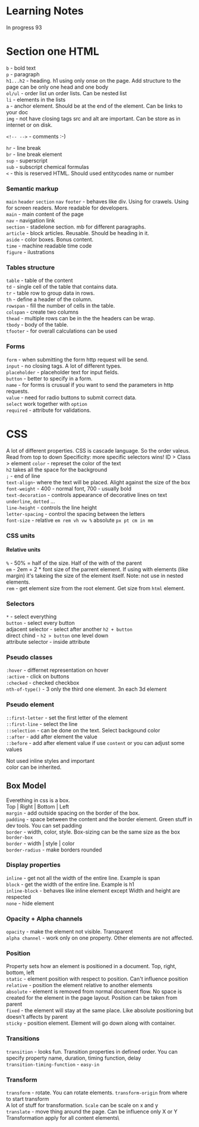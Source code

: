 # Learning Notes
In progress 93
# Section one HTML

`b` - bold text\
`p` - paragraph\
`h1...h2` - heading. h1 using only onse on the page. Add structure to the page
can be only one head and one body\
`ol/ul` - order list un order lists. Can be nested list\
`li` - elements in the lists\
`a` - anchor element. Should be at the end of the element. Can be links to your doc\
`img` - not have closing tags src and alt are important. Can be store as in internet or on disk.

`<!-- -->` - comments :-)

`hr` - line break\
`br` - line break element\
`sup` - superscript\
`sub` - subscript chemical formulas\
`<` - this is reserved HTML. Should used entitycodes name or number

### Semantic markup
`main` `header` `section` `nav` `footer` - behaves like div. Using for crawels.
Using for screen readers. More readable for developers.\
`main` - main content of the page\
`nav` - navigation link\
`section` - stadelone section. mb for different paragraphs.\
`article` - block articles. Reusable. Should be heading in it.\
`aside` - color boxes. Bonus content.\
`time` - machine readable time code\
`figure` - ilustrations

### Tables structure
`table` - table of the content\
`td` - single cell of the table that contains data.\
`tr` - table row to group data in rows.\
`th` - define a header of the column.\
`rowspan` - fill the number of cells in the table.\
`colspan` - create two columns\
`thead` - multiple rows can be in the the headers can be wrap.\
`tbody` - body of the table.\
`tfooter` - for overall calculations can be used

### Forms
`form` - when submitting the form http request will be send.\
`input` - no closing tags. A lot of different types.\
`placeholder` - placeholder text for input fields.\
`button` - better to specify in a form.\
`name` - for forms is crusual if you want to send the parameters in http requests.\
`value` - need for radio buttons to submit correct data.\
`select` work together with `option` \
`required` - attribute for validations.

# CSS
A lot of different properties. CSS is cascade language. So the order valeus. Read from top to down
Specificity: more specific selectors wins! ID > Class > element
`color` - represet the color of the text\
`h2` takes all the space for the background\
`;` - end of line\
`text-align`- where the text will be placed. Alight against the size of the box\
`font-weight` - 400 - normal font, 700 - usually bold\
`text-decoration` - controls appearance of decorative lines on text `underline`,
`dotted` ...\
`line-height` - controls the line height\
`letter-spacing` - control the spacing between the letters\
`font-size` - relative `em rem vh vw %` absolute `px pt cm in mm`
### CSS units
#### Relative units
`%` - 50% = half of the size. Half of the with of the parent\
`em` - 2em = 2 * font size of the parrent element. If using with elements (like margin) it's takeing the size of the element itself. Note: not use in nested elements.\
`rem` - get element size from the root element. Get size from `html` element.

### Selectors
`*` - select everything\
`button` - select every button\
adjacent selector - select after another `h2 + button`\
direct chind - `h2 > button` one level down\
attribute selector - inside attribute

### Pseudo classes
`:hover` - differnet representation on hover\
`:active` - click on buttons\
`:checked` - checked checkbox\
`nth-of-type()` - 3 only the third one element. 3n each 3d element

### Pseudo element
`::first-letter` - set the first letter of the element\
`::first-line` - select the line\
`::selection` - can be done on the text. Select backgound color\
`::after` - add after element the value\
`::before` - add after element value if use `content` or you can adjust some values

Not used inline styles and important\
color can be inherited.

## Box Model
Everething in css is a box.\
Top | Right | Bottom | Left \
`margin` - add outside spacing on the border of the box.\
`padding` - space between the content and the border element. Green stuff in dev tools. You can set padding\
`border` - width, color, style. Box-sizing can be the same size as the box `border-box`\
`border` - width | style | color\
`border-radius` - make borders rounded
### Display properties
`inline` - get not all the width of the entire line. Example is span\
`block` - get the width of the entire line. Example is h1\
`inline-block` - behaves like inline element except Width and height are respected\
`none` - hide element
### Opacity + Alpha channels
 `opacity` - make the element not visible. Transparent\
 `alpha channel` - work only on one property. Other elements are not affected.
### Position
Property sets how an element is positioned in a document. Top, right, bottom, left\
`static` - element position with respect to position. Can't influence position\
`relative` - position the element relative to another elements\
`absolute` - element is removed from normal document flow. No space is created for the element in the page layout. Position can be taken from parent\
`fixed` - the element will stay at the same place. Like absolute positioning but doesn't affects by parent\
`sticky` - position element. Element will go down along with container.

### Transitions
`transition` - looks fun. Transition properties in defined order. You can specify property name, duration, timing function, delay\
`transition-timing-function` - `easy-in`

### Transform
`transform` - rotate. You can rotate elements. `transform-origin` from where to start transform\
A lot of stuff for transformation. `Scale` can be scale on x and y\
`translate` - move thing around the page. Can be influence only X or Y\
Transformation apply for all content elements\
